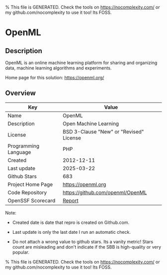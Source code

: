 
% This file is GENERATED. Check the tools on https://nocomplexity.com/ or my github.com/nocomplexity to use it too! Its FOSS. 

# OpenML

## Description 

OpenML is an online machine learning platform for sharing and organizing data, machine learning algorithms and experiments.

Home page for this solution: https://openml.org/ 

## Overview 

| Key | Value |
| --- | --- |
| Name | OpenML |
| Description | Open Machine Learning |
| License | BSD 3-Clause "New" or "Revised" License |
| Programming Language | PHP |
| Created | 2012-12-11 |
| Last update | 2025-03-22 |
| Github Stars | 683 |
| Project Home Page | https://openml.org |
| Code Repository | https://github.com/openml/OpenML |
| OpenSSF Scorecard | [Report](https://securityscorecards.dev/viewer/?uri=github.com/openml/OpenML) |

Note:
 - Created date is date that repro is created on Github.com. 

- Last update is only the last date I run an automatic check. 

- Do not attach a wrong value to github stars. Its a vanity metric! Stars count are misleading and 
don't indicate if the SBB is high-quality or very popular.

% This file is GENERATED. Check the tools on https://nocomplexity.com/ or my github.com/nocomplexity to use it too! Its FOSS. 

